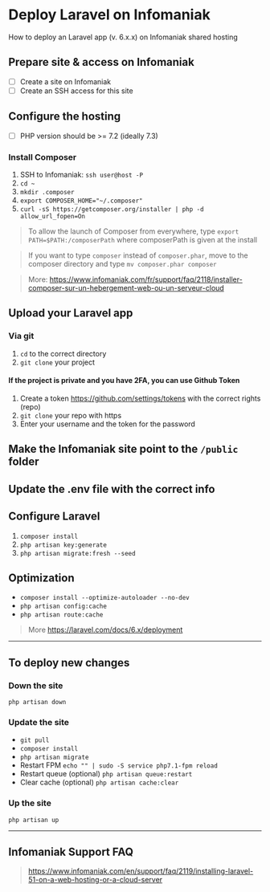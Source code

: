 # Deploy Laravel on Infomaniak

How to deploy an Laravel app (v. 6.x.x) on Infomaniak shared hosting

## Prepare site & access on Infomaniak

- [ ] Create a site on Infomaniak
- [ ] Create an SSH access for this site

## Configure the hosting

- [ ] PHP version should be >= 7.2 (ideally 7.3)

### Install Composer

1. SSH to Infomaniak: `ssh user@host -P`
1. `cd ~`
1. `mkdir .composer`
1. `export COMPOSER_HOME="~/.composer"`
1. `curl -sS https://getcomposer.org/installer | php -d allow_url_fopen=On`

> To allow the launch of Composer from everywhere, type `export PATH=$PATH:/composerPath` where composerPath is given at the install

> If you want to type `composer` instead of `composer.phar`, move to the composer directory and type `mv composer.phar composer`

> More: https://www.infomaniak.com/fr/support/faq/2118/installer-composer-sur-un-hebergement-web-ou-un-serveur-cloud

## Upload your Laravel app

### Via git

1. `cd` to the correct directory
1. `git clone` your project

#### If the project is private and you have 2FA, you can use Github Token

1. Create a token https://github.com/settings/tokens with the correct rights (repo)
1. `git clone` your repo with https
1. Enter your username and the token for the password

## Make the Infomaniak site point to the `/public` folder

## Update the .env file with the correct info

## Configure Laravel

1. `composer install`
1. `php artisan key:generate`
1. `php artisan migrate:fresh --seed`

## Optimization

- `composer install --optimize-autoloader --no-dev`
- `php artisan config:cache`
- `php artisan route:cache`

> More https://laravel.com/docs/6.x/deployment

---

## To deploy new changes

### Down the site
`php artisan down`

### Update the site
- `git pull`
- `composer install`
- `php artisan migrate`
- Restart FPM `echo "" | sudo -S service php7.1-fpm reload`
- Restart queue (optional) `php artisan queue:restart`
- Clear cache (optional) `php artisan cache:clear`

### Up the site
`php artisan up`

---

## Infomaniak Support FAQ

> https://www.infomaniak.com/en/support/faq/2119/installing-laravel-51-on-a-web-hosting-or-a-cloud-server
